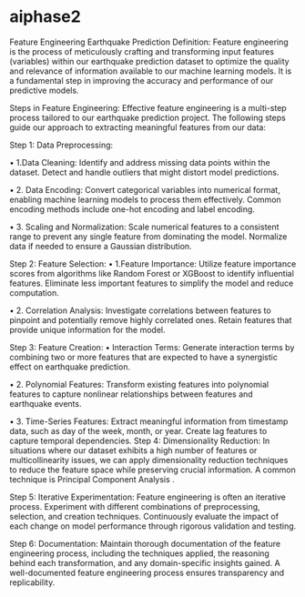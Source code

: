 # aiphase2

Feature Engineering Earthquake Prediction
Definition:
                    Feature engineering is the process of meticulously crafting and transforming input features (variables) within our earthquake prediction dataset to optimize the quality and relevance of information available to our machine learning models. It is a fundamental step in improving the accuracy and performance of our predictive models.

 Steps in Feature Engineering:
                   Effective feature engineering is a multi-step process tailored to our earthquake prediction project. The following steps guide our approach to extracting meaningful features from our data:

 Step 1: Data Preprocessing:
 
•	1.Data Cleaning:
 Identify and address missing data points within the dataset.
Detect and handle outliers that might distort model predictions.

•	2. Data Encoding:
Convert categorical variables into numerical format, enabling machine learning models to process them effectively.
Common encoding methods include one-hot encoding and label encoding.

•	3. Scaling and Normalization:
Scale numerical features to a consistent range to prevent any single feature from dominating the model.
Normalize data if needed to ensure a Gaussian distribution.

 Step 2: Feature Selection:
•	1.Feature Importance:
Utilize feature importance scores from algorithms like Random Forest or XGBoost to identify influential features.
Eliminate less important features to simplify the model and reduce computation.

•	2. Correlation Analysis:
Investigate correlations between features to pinpoint and potentially remove highly correlated ones.
Retain features that provide unique information for the model.

 Step 3: Feature Creation:
•	Interaction Terms:
Generate interaction terms by combining two or more features that are expected to have a synergistic effect on earthquake prediction.

•	2. Polynomial Features:
Transform existing features into polynomial features to capture nonlinear relationships between features and earthquake events.

•	3. Time-Series Features:
Extract meaningful information from timestamp data, such as day of the week, month, or year.
Create lag features to capture temporal dependencies.
Step 4: Dimensionality Reduction:
                      In situations where our dataset exhibits a high number of features or multicollinearity issues, we can apply dimensionality reduction techniques to reduce the feature space while preserving crucial information. A common technique is Principal Component Analysis .

 Step 5: Iterative Experimentation:
                      Feature engineering is often an iterative process. Experiment with different combinations of preprocessing, selection, and creation techniques. Continuously evaluate the impact of each change on model performance through rigorous validation and testing.

 Step 6: Documentation:
                        Maintain thorough documentation of the feature engineering process, including the techniques applied, the reasoning behind each transformation, and any domain-specific insights gained. A well-documented feature engineering process ensures transparency and replicability.


